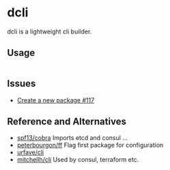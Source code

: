 # dcli

dcli is a lightweight cli builder.

## Usage

```go

```

## Issues

- [Create a new package #117](https://github.com/dyweb/gommon/issues/117)

## Reference and Alternatives

- [spf13/cobra](https://github.com/spf13/cobra) Imports etcd and consul ...
- [peterbourgon/ff](https://github.com/peterbourgon/ff) Flag first package for configuration
- [urfave/cli](https://github.com/urfave/cli)
- [mitchellh/cli](https://github.com/mitchellh/cli) Used by consul, terraform etc.